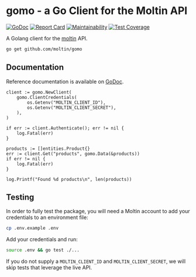 # gomo - a Go Client for the Moltin API

[![GoDoc](https://godoc.org/github.com/moltin/gomo?status.svg)](https://godoc.org/github.com/moltin/gomo)
[![Report Card](https://goreportcard.com/badge/github.com/moltin/gomo)](https://goreportcard.com/report/github.com/moltin/gomo)
[![Maintainability](https://api.codeclimate.com/v1/badges/48415c0b8f48979b40a9/maintainability)](https://codeclimate.com/github/moltin/gomo/maintainability)
[![Test Coverage](https://api.codeclimate.com/v1/badges/48415c0b8f48979b40a9/test_coverage)](https://codeclimate.com/github/moltin/gomo/test_coverage)

A Golang client for the [moltin](https://moltin.com) API.

```bash
go get github.com/moltin/gomo
```


## Documentation

Reference documentation is available on
[GoDoc](https://godoc.org/github.com/moltin/gomo).

```golang
client := gomo.NewClient(
	gomo.ClientCredentials(
		os.Getenv("MOLTIN_CLIENT_ID"),
		os.Getenv("MOLTIN_CLIENT_SECRET"),
	),
)

if err := client.Authenticate(); err != nil {
	log.Fatal(err)
}

products := []entities.Product{}
err := client.Get("products", gomo.Data(&products))
if err != nil {
	log.Fatal(err)
}

log.Printf("Found %d products\n", len(products))
```


## Testing

In order to fully test the package, you will need a Moltin account to add your
credentials to an environment file:

```bash
cp .env.example .env
```

Add your credentials and run:

```bash
source .env && go test ./...
```

If you do not supply a `MOLTIN_CLIENT_ID` and `MOLTIN_CLIENT_SECRET`, we will
skip tests that leverage the live API.
